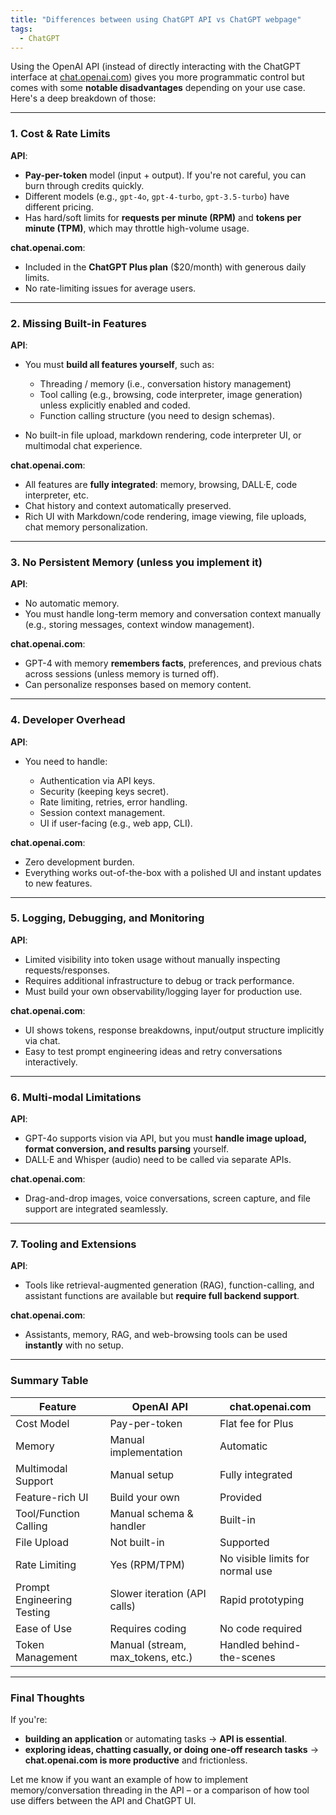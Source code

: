 ```yaml
---
title: "Differences between using ChatGPT API vs ChatGPT webpage"
tags:
  - ChatGPT
---
```


Using the OpenAI API (instead of directly interacting with the ChatGPT interface at [chat.openai.com](https://chat.openai.com)) gives you more programmatic control but comes with some **notable disadvantages** depending on your use case. Here's a deep breakdown of those:

---

### **1. Cost & Rate Limits**

**API**:

* **Pay-per-token** model (input + output). If you're not careful, you can burn through credits quickly.
* Different models (e.g., `gpt-4o`, `gpt-4-turbo`, `gpt-3.5-turbo`) have different pricing.
* Has hard/soft limits for **requests per minute (RPM)** and **tokens per minute (TPM)**, which may throttle high-volume usage.

**chat.openai.com**:

* Included in the **ChatGPT Plus plan** (\$20/month) with generous daily limits.
* No rate-limiting issues for average users.

---

### **2. Missing Built-in Features**

**API**:

* You must **build all features yourself**, such as:

  * Threading / memory (i.e., conversation history management)
  * Tool calling (e.g., browsing, code interpreter, image generation) unless explicitly enabled and coded.
  * Function calling structure (you need to design schemas).
* No built-in file upload, markdown rendering, code interpreter UI, or multimodal chat experience.

**chat.openai.com**:

* All features are **fully integrated**: memory, browsing, DALL·E, code interpreter, etc.
* Chat history and context automatically preserved.
* Rich UI with Markdown/code rendering, image viewing, file uploads, chat memory personalization.

---

### **3. No Persistent Memory (unless you implement it)**

**API**:

* No automatic memory.
* You must handle long-term memory and conversation context manually (e.g., storing messages, context window management).

**chat.openai.com**:

* GPT-4 with memory **remembers facts**, preferences, and previous chats across sessions (unless memory is turned off).
* Can personalize responses based on memory content.

---

### **4. Developer Overhead**

**API**:

* You need to handle:

  * Authentication via API keys.
  * Security (keeping keys secret).
  * Rate limiting, retries, error handling.
  * Session context management.
  * UI if user-facing (e.g., web app, CLI).

**chat.openai.com**:

* Zero development burden.
* Everything works out-of-the-box with a polished UI and instant updates to new features.

---

### **5. Logging, Debugging, and Monitoring**

**API**:

* Limited visibility into token usage without manually inspecting requests/responses.
* Requires additional infrastructure to debug or track performance.
* Must build your own observability/logging layer for production use.

**chat.openai.com**:

* UI shows tokens, response breakdowns, input/output structure implicitly via chat.
* Easy to test prompt engineering ideas and retry conversations interactively.

---

### **6. Multi-modal Limitations**

**API**:

* GPT-4o supports vision via API, but you must **handle image upload, format conversion, and results parsing** yourself.
* DALL·E and Whisper (audio) need to be called via separate APIs.

**chat.openai.com**:

* Drag-and-drop images, voice conversations, screen capture, and file support are integrated seamlessly.

---

### **7. Tooling and Extensions**

**API**:

* Tools like retrieval-augmented generation (RAG), function-calling, and assistant functions are available but **require full backend support**.

**chat.openai.com**:

* Assistants, memory, RAG, and web-browsing tools can be used **instantly** with no setup.

---

### Summary Table

| Feature                    | OpenAI API                         | chat.openai.com                  |
| -------------------------- | ---------------------------------- | -------------------------------- |
| Cost Model                 | Pay-per-token                      | Flat fee for Plus                |
| Memory                     | Manual implementation              | Automatic                        |
| Multimodal Support         | Manual setup                       | Fully integrated                 |
| Feature-rich UI            | Build your own                     | Provided                         |
| Tool/Function Calling      | Manual schema & handler            | Built-in                         |
| File Upload                | Not built-in                       | Supported                        |
| Rate Limiting              | Yes (RPM/TPM)                      | No visible limits for normal use |
| Prompt Engineering Testing | Slower iteration (API calls)       | Rapid prototyping                |
| Ease of Use                | Requires coding                    | No code required                 |
| Token Management           | Manual (stream, max\_tokens, etc.) | Handled behind-the-scenes        |

---

### Final Thoughts

If you're:

* **building an application** or automating tasks → **API is essential**.
* **exploring ideas, chatting casually, or doing one-off research tasks** → **chat.openai.com is more productive** and frictionless.

Let me know if you want an example of how to implement memory/conversation threading in the API – or a comparison of how tool use differs between the API and ChatGPT UI.

